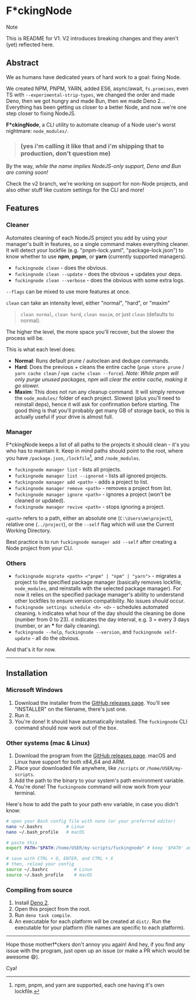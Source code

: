 # F*ckingNode

> [!NOTE]
> This is README for V1. V2 introduces breaking changes and they aren't (yet) reflected here.

## Abstract

We as humans have dedicated years of hard work to a goal: fixing Node.

We created NPM, PNPM, YARN, added ES6, async/await, `fs.promises`, even TS with `--experimental-strip-types`, we changed the order and made Deno, then we got hungry and made Bun, then we made Deno 2... Everything has been getting us closer to a better Node, and now we're one step closer to fixing NodeJS.

**F\*ckingNode**, a CLI utility to automate cleanup of a Node user's worst nightmare: `node_modules/`.

> ### (yes i'm calling it like that and i'm shipping that to production, don't question me)

By the way, _while the name implies NodeJS-only support, Deno and Bun are coming soon!_

Check the v2 branch, we're working on support for non-Node projects, and also other stuff like custom settings for the CLI and more!

## Features

### Cleaner

Automates cleaning of each NodeJS project you add by using your manager's built in features, so a single command makes everything cleaner. It will detect your lockfile (e.g. "pnpm-lock.yaml", "package-lock.json") to know whether to use **npm**, **pnpm**, or **yarn** (currently supported managers).

- `fuckingnode clean` - does the obvious.
- `fuckingnode clean --update` - does the obvious + updates your deps.
- `fuckingnode clean --verbose` - does the obvious with some extra logs.

`--flags` can be mixed to use more features at once.

`clean` can take an intensity level, either "normal", "hard", or "maxim"

> `clean normal`, `clean hard`, `clean maxim`, or just `clean` (defaults to normal).

The higher the level, the more space you'll recover, but the slower the process will be.

This is what each level does:

- **Normal**: Runs default prune / autoclean and dedupe commands.
- **Hard**: Does the previous + cleans the entire cache (`pnpm store prune` / `yarn cache clean` / `npm cache clean --force`). _Note: While pnpm will only purge unused packages, npm will clear the entire cache, making it go slower._
- **Maxim**: This does not run any cleanup command. It will simply remove the `node_modules/` folder of each project. Slowest (plus you'll need to reinstall deps), hence it will ask for confirmation before starting. The good thing is that you'll probably get many GB of storage back, so this is actually useful if your drive is almost full.

### Manager

F\*ckingNode keeps a list of all paths to the projects it should clean - it's you who has to maintain it. Keep in mind paths should point to the root, where you have `/package.json`, `/lockfile`[^1], and `/node_modules`.

- `fuckingnode manager list` - lists all projects.
- `fuckingnode manager list --ignored` - lists all ignored projects.
- `fuckingnode manager add <path>` - adds a project to list.
- `fuckingnode manager remove <path>` - removes a project from list.
- `fuckingnode manager ignore <path>` - ignores a project (won't be cleaned or updated).
- `fuckingnode manager revive <path>` - stops ignoring a project.

`<path>` refers to a path, either an absolute one (`C:\Users\me\project`), relative one (`../project`), or the `--self` flag which will use the Current Working Directory.

Best practice is to run `fuckingnode manager add --self` after creating a Node project from your CLI.

### Others

- `fuckingnode migrate <path> <"pnpm" | "npm" | "yarn">` - migrates a project to the specified package manager (basically removes lockfile, `node_modules`, and reinstalls with the selected package manager). For now it relies on the specified package manager's ability to understand other lockfiles to ensure version compatibility. No issues _should_ occur.
- `fuckingnode settings schedule <h> <d>` - schedules automated cleaning. `h` indicates what hour of the day should the cleaning be done (number from 0 to 23). `d` indicates the day interval, e.g. 3 = every 3 days (number, or an **\*** for daily cleaning).
- `fuckingnode --help`, `fuckingnode --version`, and `fuckingnode self-update` - all do the obvious.

And that's it for now.

---

## Installation

### Microsoft Windows

1. Download the installer from the [GitHub releases page](https://github.com/ZakaHaceCosas/FuckingNode/releases/latest). You'll see "INSTALLER" on the filename, there's just one.
2. Run it.
3. You're done! It should have automatically installed. The `fuckingnode` CLI command should now work out of the box.

### Other systems (mac & Linux)

1. Download the program from the [GitHub releases page](https://github.com/ZakaHaceCosas/FuckingNode/releases/latest). macOS and Linux have support for both x84_64 and ARM.
2. Place your downloaded file anywhere, like `/scripts` or `/home/USER/my-scripts`.
3. Add the path to the binary to your system's path environment variable.
4. You're done! The `fuckingnode` command will now work from your terminal.

Here's how to add the path to your path env variable, in case you didn't know:

```bash
# open your Bash config file with nano (or your preferred editor)
nano ~/.bashrc         # Linux
nano ~/.bash_profile   # macOS

# paste this
export PATH="$PATH:/home/USER/my-scripts/fuckingnode" # keep '$PATH' and replace the rest (/home...) with the actual path to wherever you saved fuckingnode. It's recommended that you keep the name like that, "fuckingnode" with lowercase.

# save with CTRL + O, ENTER, and CTRL + X
# then, reload your config
source ~/.bashrc          # Linux
source ~/.bash_profile    # macOS
```

### Compiling from source

1. Install [Deno 2](https://docs.deno.com/runtime/).
2. Open this project from the root.
3. Run `deno task compile`.
4. An executable for each platform will be created at `dist/`. Run the executable for your platform (file names are specific to each platform).

---

Hope those motherf*ckers don't annoy you again! And hey, if you find any issue with the program, just open up an issue (or make a PR which would be awesome :smile:).

Cya!

[^1]: npm, pnpm, and yarn are supported, each one having it's own lockfile.

